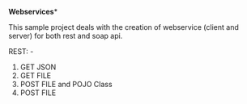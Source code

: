  **********************Webservices***********************
 
 This sample project deals with the creation of webservice (client and server) for both rest and soap api.
 
 REST: -
 1. GET JSON
 2. GET FILE
 3. POST FILE and POJO Class
 4. POST FILE